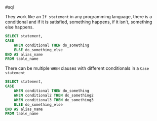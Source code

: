 #sql 

They work like an `If statement` in any programming language, there is a conditional and if it is satisfied, something happens, if it isn't, something else happens.

```SQL
SELECT statement,
CASE
	WHEN conditional THEN do_something
	ELSE do_something_else
END AS alias_name
FROM table_name
```

There can be multiple `WHEN` clauses with different conditionals in a `Case statement`

```SQL
SELECT statement,
CASE
	WHEN conditional THEN do_something
	WHEN conditional2 THEN do_something2
	WHEN conditional3 THEN do_something3
	ELSE do_something_else
END AS alias_name
FROM table_name
```